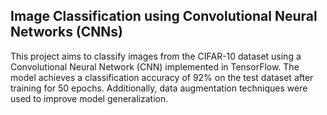 Image Classification using Convolutional Neural Networks (CNNs)
-------------------------------------------------------------------------------------
This project aims to classify images from the CIFAR-10 dataset using a Convolutional Neural Network (CNN) implemented in TensorFlow. The model achieves a classification accuracy of 92% on the test dataset after training for 50 epochs. Additionally, data augmentation techniques were used to improve model generalization.
